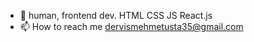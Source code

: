- 👋 human, frontend dev.
  HTML CSS JS React.js
- 📫 How to reach me dervismehmetusta35@gmail.com
<!---
Khazadin/Khazadin is a ✨ special ✨ repository because its `README.md` (this file) appears on your GitHub profile.
You can click the Preview link to take a look at your changes.
--->
